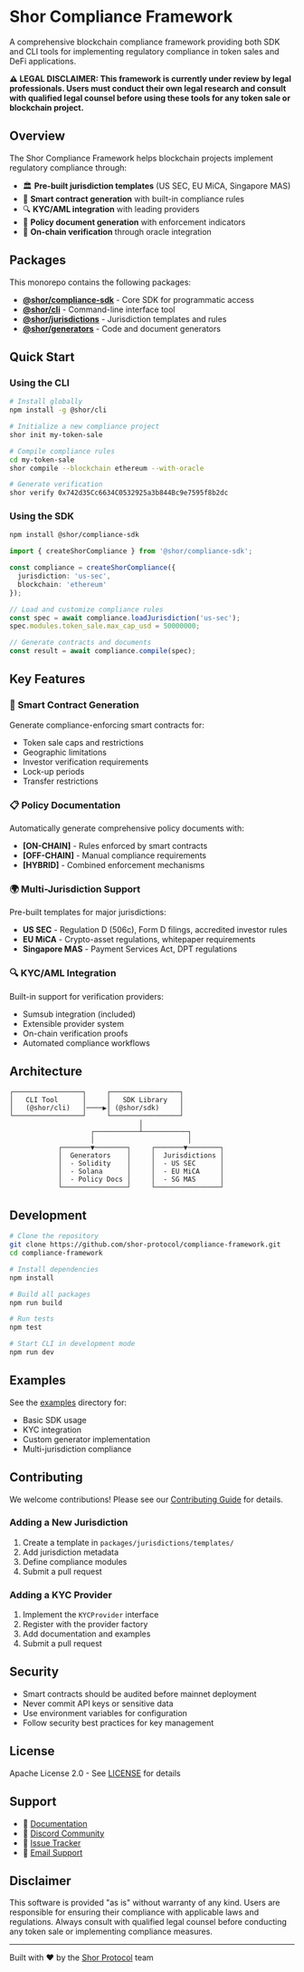 # Shor Compliance Framework

A comprehensive blockchain compliance framework providing both SDK and CLI tools for implementing regulatory compliance in token sales and DeFi applications.

**⚠️ LEGAL DISCLAIMER: This framework is currently under review by legal professionals. Users must conduct their own legal research and consult with qualified legal counsel before using these tools for any token sale or blockchain project.**

## Overview

The Shor Compliance Framework helps blockchain projects implement regulatory compliance through:

- 🏛️ **Pre-built jurisdiction templates** (US SEC, EU MiCA, Singapore MAS)
- 📜 **Smart contract generation** with built-in compliance rules
- 🔍 **KYC/AML integration** with leading providers
- 📄 **Policy document generation** with enforcement indicators
- 🔗 **On-chain verification** through oracle integration

## Packages

This monorepo contains the following packages:

- **[@shor/compliance-sdk](./packages/sdk)** - Core SDK for programmatic access
- **[@shor/cli](./packages/cli)** - Command-line interface tool
- **[@shor/jurisdictions](./packages/jurisdictions)** - Jurisdiction templates and rules
- **[@shor/generators](./packages/generators)** - Code and document generators

## Quick Start

### Using the CLI

```bash
# Install globally
npm install -g @shor/cli

# Initialize a new compliance project
shor init my-token-sale

# Compile compliance rules
cd my-token-sale
shor compile --blockchain ethereum --with-oracle

# Generate verification
shor verify 0x742d35Cc6634C0532925a3b844Bc9e7595f8b2dc
```

### Using the SDK

```bash
npm install @shor/compliance-sdk
```

```typescript
import { createShorCompliance } from '@shor/compliance-sdk';

const compliance = createShorCompliance({
  jurisdiction: 'us-sec',
  blockchain: 'ethereum'
});

// Load and customize compliance rules
const spec = await compliance.loadJurisdiction('us-sec');
spec.modules.token_sale.max_cap_usd = 50000000;

// Generate contracts and documents
const result = await compliance.compile(spec);
```

## Key Features

### 🔐 Smart Contract Generation

Generate compliance-enforcing smart contracts for:
- Token sale caps and restrictions
- Geographic limitations
- Investor verification requirements
- Lock-up periods
- Transfer restrictions

### 📋 Policy Documentation

Automatically generate comprehensive policy documents with:
- **[ON-CHAIN]** - Rules enforced by smart contracts
- **[OFF-CHAIN]** - Manual compliance requirements
- **[HYBRID]** - Combined enforcement mechanisms

### 🌍 Multi-Jurisdiction Support

Pre-built templates for major jurisdictions:
- **US SEC** - Regulation D (506c), Form D filings, accredited investor rules
- **EU MiCA** - Crypto-asset regulations, whitepaper requirements
- **Singapore MAS** - Payment Services Act, DPT regulations

### 🔍 KYC/AML Integration

Built-in support for verification providers:
- Sumsub integration (included)
- Extensible provider system
- On-chain verification proofs
- Automated compliance workflows

## Architecture

```
┌─────────────────┐     ┌─────────────────┐
│   CLI Tool      │     │   SDK Library   │
│   (@shor/cli)   │────▶│ (@shor/sdk)     │
└─────────────────┘     └─────────────────┘
                                │
                    ┌───────────┴───────────┐
                    │                       │
            ┌───────▼────────┐     ┌───────▼────────┐
            │  Generators    │     │  Jurisdictions │
            │  - Solidity    │     │  - US SEC      │
            │  - Solana      │     │  - EU MiCA     │
            │  - Policy Docs │     │  - SG MAS      │
            └────────────────┘     └────────────────┘
```

## Development

```bash
# Clone the repository
git clone https://github.com/shor-protocol/compliance-framework.git
cd compliance-framework

# Install dependencies
npm install

# Build all packages
npm run build

# Run tests
npm test

# Start CLI in development mode
npm run dev
```

## Examples

See the [examples](./examples) directory for:
- Basic SDK usage
- KYC integration
- Custom generator implementation
- Multi-jurisdiction compliance

## Contributing

We welcome contributions! Please see our [Contributing Guide](./CONTRIBUTING.md) for details.

### Adding a New Jurisdiction

1. Create a template in `packages/jurisdictions/templates/`
2. Add jurisdiction metadata
3. Define compliance modules
4. Submit a pull request

### Adding a KYC Provider

1. Implement the `KYCProvider` interface
2. Register with the provider factory
3. Add documentation and examples
4. Submit a pull request

## Security

- Smart contracts should be audited before mainnet deployment
- Never commit API keys or sensitive data
- Use environment variables for configuration
- Follow security best practices for key management

## License

Apache License 2.0 - See [LICENSE](./LICENSE) for details

## Support

- 📖 [Documentation](https://docs.shor.xyz)
- 💬 [Discord Community](https://discord.gg/shor)
- 🐛 [Issue Tracker](https://github.com/shor-protocol/compliance-framework/issues)
- 📧 [Email Support](mailto:support@shor.xyz)

## Disclaimer

This software is provided "as is" without warranty of any kind. Users are responsible for ensuring their compliance with applicable laws and regulations. Always consult with qualified legal counsel before conducting any token sale or implementing compliance measures.

---

Built with ❤️ by the [Shor Protocol](https://shor.xyz) team